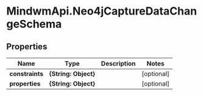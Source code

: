 # MindwmApi.Neo4jCaptureDataChangeSchema

## Properties

Name | Type | Description | Notes
------------ | ------------- | ------------- | -------------
**constraints** | **{String: Object}** |  | [optional] 
**properties** | **{String: Object}** |  | [optional] 


